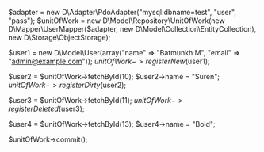 $adapter = new D\Adapter\PdoAdapter("mysql:dbname=test", "user", "pass");
$unitOfWork = new D\Model\Repository\UnitOfWork(new D\Mapper\UserMapper($adapter, new D\Model\Collection\EntityCollection), new D\Storage\ObjectStorage);

$user1 = new D\Model\User(array("name" => "Batmunkh M",
    "email" => "admin@example.com"));
$unitOfWork->registerNew($user1);

$user2 = $unitOfWork->fetchById(10);
$user2->name = "Suren";
$unitOfWork->registerDirty($user2);

$user3 = $unitOfWork->fetchById(11);
$unitOfWork->registerDeleted($user3);

$user4 = $unitOfWork->fetchById(13);
$user4->name = "Bold";

$unitOfWork->commit();
